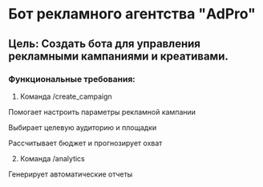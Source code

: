 # Бот рекламного агентства "AdPro"
## Цель: Создать бота для управления рекламными кампаниями и креативами.

### Функциональные требования:

1. Команда /create_campaign

Помогает настроить параметры рекламной кампании

Выбирает целевую аудиторию и площадки

Рассчитывает бюджет и прогнозирует охват

2. Команда /analytics

Генерирует автоматические отчеты
